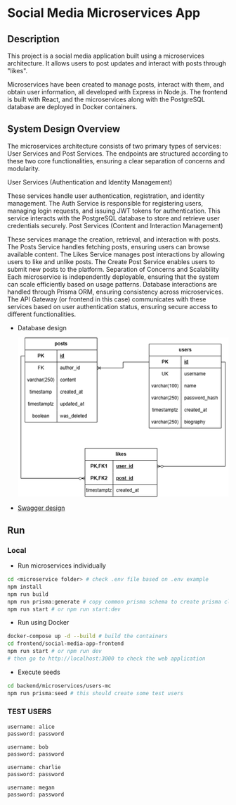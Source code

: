 # Social Media Microservices App

## Description
This project is a social media application built using a microservices architecture. It allows users to post updates and interact with posts through "likes".

Microservices have been created to manage posts, interact with them, and obtain user information, all developed with Express in Node.js. The frontend is built with React, and the microservices along with the PostgreSQL database are deployed in Docker containers.

## System Design Overview

The microservices architecture consists of two primary types of services: User Services and Post Services. The endpoints are structured according to these two core functionalities, ensuring a clear separation of concerns and modularity.

User Services (Authentication and Identity Management)

These services handle user authentication, registration, and identity management.
The Auth Service is responsible for registering users, managing login requests, and issuing JWT tokens for authentication.
This service interacts with the PostgreSQL database to store and retrieve user credentials securely.
Post Services (Content and Interaction Management)

These services manage the creation, retrieval, and interaction with posts.
The Posts Service handles fetching posts, ensuring users can browse available content.
The Likes Service manages post interactions by allowing users to like and unlike posts.
The Create Post Service enables users to submit new posts to the platform.
Separation of Concerns and Scalability
Each microservice is independently deployable, ensuring that the system can scale efficiently based on usage patterns.
Database interactions are handled through Prisma ORM, ensuring consistency across microservices.
The API Gateway (or frontend in this case) communicates with these services based on user authentication status, ensuring secure access to different functionalities.


-   Database design

    ![DB Design](/img/db_design.png)

- [Swagger design](/backend/docs/swagger.yml)


## Run

### Local

- Run microservices individually

```bash
cd <microservice folder> # check .env file based on .env example
npm install
npm run build
npm run prisma:generate # copy common prisma schema to create prisma client
npm run start # or npm run start:dev
```

- Run using Docker
```bash
docker-compose up -d --build # build the containers
cd frontend/social-media-app-frontend
npm run start # or npm run dev
# then go to http://localhost:3000 to check the web application
```

- Execute seeds
```bash
cd backend/microservices/users-mc
npm run prisma:seed # this should create some test users
```

### TEST USERS
```
username: alice
password: password
```
```
username: bob
password: password
```
```
username: charlie
password: password
```
```
username: megan
password: password
```
